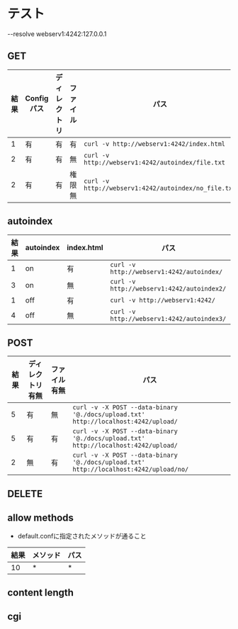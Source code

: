 # テスト
--resolve webserv1:4242:127.0.0.1
## GET
|  結果  | Configパス| ディレクトリ  |  ファイル  |  パス  |
| ---- | ---- | ---- | ---- | ---- |
|  1  |  有  |  有  |  有  |  `curl -v http://webserv1:4242/index.html`  |
|  2  |  有  |  有  |  無  |  `curl -v http://webserv1:4242/autoindex/file.txt`  |
|  2  |  有  |  有  |  権限無  |  `curl -v http://webserv1:4242/autoindex/no_file.txt`  |

## autoindex
|  結果  |  autoindex  |  index.html  |  パス  |
| ---- | ---- | ---- | ---- |
|  1  |  on  |  有  |  `curl -v http://webserv1:4242/autoindex/`  |
|  3  |  on  |  無  |  `curl -v http://webserv1:4242/autoindex2/`  |
|  1  |  off  |  有  |  `curl -v http://webserv1:4242/`  |
|  4  |  off  |  無  |  `curl -v http://webserv1:4242/autoindex3/`  |

## POST
|  結果  | ディレクトリ有無  |  ファイル有無  |  パス  |
| ---- | ---- | ---- | ---- |
|  5  |  有  |  無  | `curl -v -X POST --data-binary '@./docs/upload.txt' http://localhost:4242/upload/`  |
|  5  |  有  |  有  | `curl -v -X POST --data-binary '@./docs/upload.txt' http://localhost:4242/upload/`  |
|  2  |  無  |  有  | `curl -v -X POST --data-binary '@./docs/upload.txt' http://localhost:4242/upload/no/`  |

## DELETE

## allow methods
- default.confに指定されたメソッドが通ること

|  結果  |  メソッド  |  パス  |
| ---- | ---- | ---- |
|  10  |  *  |  *  |

## content length

## cgi
